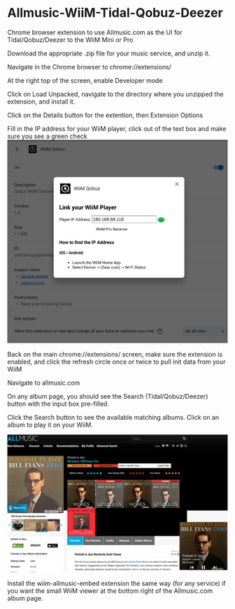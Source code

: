 # Allmusic-WiiM-Tidal-Qobuz-Deezer
Chrome browser extension to use Allmusic.com as the UI for Tidal/Qobuz/Deezer to the WiiM Mini or Pro

Download the appropriate .zip file for your music service, and unzip it.

Navigate in the Chrome browser to chrome://extensions/

At the right top of the screen, enable Developer mode

Click on Load Unpacked, navigate to the directory where you unzipped the extension, and install it.

Click on the Details button for the extention, then Extension Options

Fill in the IP address for your WiiM player, click out of the text box and make sure you see a green check
![photo](https://raw.githubusercontent.com/retired-guy/Allmusic-WiiM-Tidal-Qobuz-Deezer/main/Screenshot%202023-03-17%209.48.59%20AM.png)

Back on the main chrome://extensions/ screen, make sure the extension is enabled, and click the refresh circle once or twice to pull init data from your WiiM

Navigate to allmusic.com 

On any album page, you should see the Search (Tidal/Qobuz/Deezer) button with the input box pre-filled.  

Click the Search button to see the available matching albums.  Click on an album to play it on your WiiM.

![photo](https://raw.githubusercontent.com/retired-guy/Allmusic-WiiM-Tidal-Qobuz-Deezer/main/Screenshot%202023-03-22%206.53.28%20AM.png)

Install the wiim-allmusic-embed extension the same way (for any service) if you want the small WiiM viewer at the bottom right of the Allmusic.com album page.

